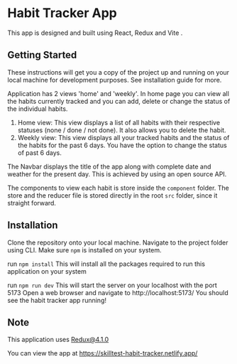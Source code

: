 # Habit Tracker App

This app is designed and built using React, Redux and Vite .

## Getting Started
These instructions will get you a copy of the project up and running on your local machine for development purposes. See installation guide for more.

Application has 2 views 'home' and 'weekly'.
In home page you can view all the habits currently tracked and you can add, delete or change the status of the individual habits.
1) Home view: This view displays a list of all habits with their respective statuses (none / done / not done). It also allows you to delete the habit. 
2) Weekly view: This view displays all your tracked habits and the status of the habits for the past 6 days. You have the option to change the status of past 6 days.

The Navbar displays the title of the app along with complete date and weather for the present day.
This is achieved by using an open source API.

The components to view each habit is store inside the `component` folder.
The store and the reducer file is stored directly in the root `src` folder, since it straight forward.

## Installation

Clone the repository onto your local machine.
Navigate to the project folder using CLI.
Make sure `npm` is installed on your system.

run `npm install`
This will install all the packages required to run this application on your system 
 
run `npm run dev`
This will start the server on your localhost with the port 5173
Open a web browser and navigate to http://localhost:5173/
You should see the habit tracker app running!

## Note
This application uses Redux@4.1.0

You can view the app at https://skilltest-habit-tracker.netlify.app/


